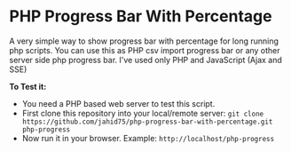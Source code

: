 # PHP Progress Bar With Percentage

A very simple way to show progress bar with percentage for long running php scripts. You can use this as PHP csv import progress bar or any other server side php progress bar. I've used only PHP and JavaScript (Ajax and SSE)

**To Test it:**

- You need a PHP based web server to test this script.
- First clone this repository into your local/remote server: `git clone https://github.com/jahid75/php-progress-bar-with-percentage.git php-progress`
- Now run it in your browser. Example: `http://localhost/php-progress`
